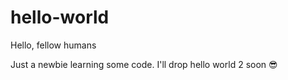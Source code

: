 # hello-world
Hello, fellow humans

Just a newbie learning some code. 
I'll drop hello world 2 soon 😎

